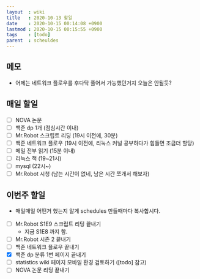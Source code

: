 ```yaml
---
layout  : wiki
title   : 2020-10-13 할일
date    : 2020-10-15 00:14:08 +0900
lastmod : 2020-10-15 00:15:55 +0900
tags    : [todo]
parent  : scheuldes
---
```


## 메모
 * 어제는 네트워크 플로우를 후다닥 풀어서 가능했던거지 오늘은 안될듯?

## 매일 할일
 * [ ] NOVA 논문
 * [ ] 백준 dp 1개 (점심시간 이내)
 * [ ] Mr.Robot 스크립트 리딩 (19시 이전에, 30분)
 * [ ] 백준 네트워크 플로우 (19시 이전에, 리눅스 커널 공부하다가 힘들면 조금더 할당)
 * [ ] 메일 전부 읽기 (15분 이내)
 * [ ] 리눅스 책 (19~21시)
 * [ ] mysql (22시~)
 * [ ] Mr.Robot 시청 (남는 시간이 없네, 남은 시간 쪼개서 해보자)

## 이번주 할일
 * 매일매일 어떤거 했는지 알게 schedules 만들때마다 복사합시다.
 * [ ] Mr.Robot S1E9 스크립트 리딩 끝내기
   * 지금 S1E8 까지 함.
 * [ ] Mr.Robot 시즌 2 끝내기
 * [ ] 백준 네트워크 플로우 끝내기
 * [X] 백준 dp 분류 1번 페이지 끝내기
 * [ ] statistics wiki 페이지 모바일 환경 검토하기 ([todo] 참고)
 * [ ] NOVA 논문 리딩 끝내기
